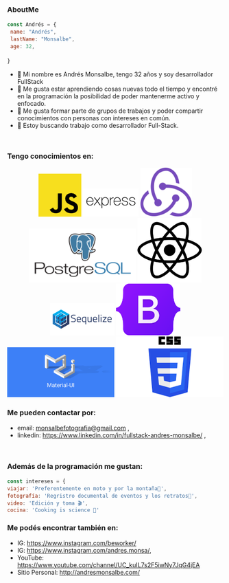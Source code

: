 ### AboutMe
```javascript
const Andrés = {
 name: "Andrés",
 lastName: "Monsalbe",
 age: 32,

}
```

- 🔭 Mi nombre es Andrés Monsalbe, tengo 32 años y soy desarrollador FullStack
- 🌱 Me gusta estar aprendiendo cosas nuevas todo el tiempo y encontré en la programación la posibilidad de poder mantenerme activo y enfocado.
- 👯 Me gusta formar parte de grupos de trabajos y poder compartir conocimientos con personas con intereses en común.
- 👀 Estoy buscando trabajo como desarrollador Full-Stack. 

<br>

###  Tengo conocimientos en: 
<p align ="center" >
  <img width="100" src="./Img/javascript.png"/>
  <img width="130" src="./Img/express.svg"/>
  <img width="120" src="./Img/redux.svg"/>
  <img width="250" src="./Img/postgres.svg"/>
  <img width="150" src="./Img/react.svg"/>
  <img width="150" src="./Img/sequelize.svg"/>
  <img width="150" src="./Img/Bootstrap.png"/>
  <img width="250" src="./Img/materialUI.png"/>
  <img width="250" src="./Img/css.png"/>

</p>

###  Me pueden contactar por: 

 - email: monsalbefotografia@gmail.com ,
 - linkedin: https://www.linkedin.com/in/fullstack-andres-monsalbe/ ,

<br>

###  Además de la programación me gustan:

 ```javascript
const intereses = {
viajar: 'Preferentemente en moto y por la montaña🛵',
fotografía: 'Regristro documental de eventos y los retratos📸',
video: 'Edición y toma 🎬',
cocina: 'Cooking is science 🔬'
```

###  Me podés encontrar también en: 
- IG: https://www.instagram.com/beworker/
- IG: https://www.instagram.com/andres.monsa/,
- YouTube: https://www.youtube.com/channel/UC_kuIL7s2F5iwNy7JqG4jEA
- Sitio Personal: http://andresmonsalbe.com/




